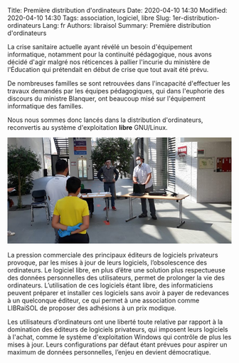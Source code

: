 Title: Première distribution d'ordinateurs
Date: 2020-04-10 14:30
Modified: 2020-04-10 14:30
Tags: association, logiciel, libre
Slug: 1er-distribution-ordinateurs
Lang: fr
Authors: libraisol
Summary: Première distribution d'ordinateurs

La crise sanitaire actuelle ayant révélé un besoin d'équipement informatique,
notamment pour la continuité pédagogique, nous avons décidé d'agir malgré
nos réticences à pallier l'incurie du ministère de l'Éducation qui prétendait
en début de crise que tout avait été prévu.

De nombreuses familles se sont retrouvées dans l'incapacité d'effectuer les
travaux demandés par les équipes pédagogiques, qui dans l'euphorie des discours
du ministre Blanquer, ont beaucoup misé sur l'équipement informatique des familles.

Nous nous sommes donc lancés dans la distribution d'ordinateurs, reconvertis
au système d'exploitation **libre** GNU/Linux.

![Photo distribution](../doc/20200410_distrib-1_840x397.jpg "Distribution-1")

La pression commerciale des principaux éditeurs de logiciels privateurs provoque,
par les mises à jour de leurs logiciels, l’obsolescence des ordinateurs.
Le logiciel libre, en plus d’être une solution plus respectueuse des données
personnelles des utilisateurs, permet de prolonger la vie des ordinateurs.
L’utilisation de ces logiciels étant libre, des informaticiens peuvent préparer
et installer ces logiciels sans avoir à payer de redevances à un quelconque éditeur,
ce qui permet à une association comme LIBRaiSOL de proposer des adhésions à un prix modique.

Les utilisateurs d’ordinateurs ont une liberté toute relative par rapport à la
domination des éditeurs de logiciels privateurs, qui imposent leurs logiciels
à l'achat, comme le système d'exploitation Windows qui contrôle de plus les mises à jour.
Leurs configurations par défaut étant prévues pour aspirer un maximum de
données personnelles, l’enjeu en devient démocratique.
